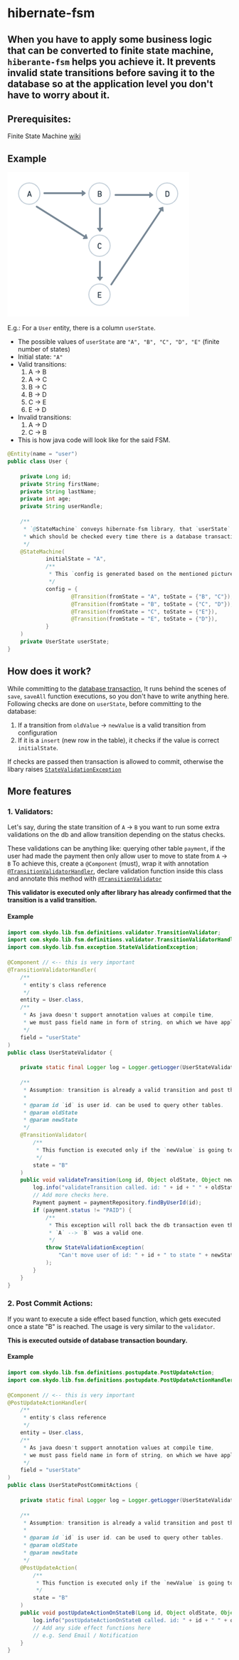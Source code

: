 # hibernate-fsm

When you have to apply some business logic that can be converted to finite state machine, `hiberante-fsm` helps you achieve it.
It prevents invalid state transitions before saving it to the database so at the application level you don't have to worry about it.
---

## Prerequisites:
Finite State Machine [wiki](https://en.wikipedia.org/wiki/Finite-state_machine)

## Example
![Finite State Machine](finite-state-machine@2x.png)

E.g.: For a `User` entity, there is a column `userState`.
- The possible values of `userState` are `"A", "B", "C", "D", "E"` (finite number of states)
- Initial state: `"A"`
- Valid transitions:
    1. A &rarr; B
    2. A &rarr; C
    3. B &rarr; C
    4. B &rarr; D
    5. C &rarr; E
    6. E &rarr; D
- Invalid transitions:
    1. A &rarr; D
    2. C &rarr; B
- This is how java code will look like for the said FSM.

```java
@Entity(name = "user")
public class User {

	private Long id;
	private String firstName;
	private String lastName;
	private int age;
	private String userHandle;

	/**
	 * `@StateMachine` conveys hibernate-fsm library, that `userState` is the column
	 * which should be checked every time there is a database transaction commit.
	 */
	@StateMachine(
			initialState = "A",
			/**
			 * This `config is generated based on the mentioned picture.
			 */
			config = {
					@Transition(fromState = "A", toState = {"B", "C"}),
					@Transition(fromState = "B", toState = {"C", "D"}),
					@Transition(fromState = "C", toState = {"E"}),
					@Transition(fromState = "E", toState = {"D"}),
			}
	)
	private UserState userState;
}
```


## How does it work?

While committing to the [database transaction](https://en.wikipedia.org/wiki/Database_transaction),
It runs behind the scenes of `save`, `saveAll` function executions, so you don't have to write anything here.
Following checks are done on `userState`, before committing to the database:

1. If a transition from `oldValue` &rarr; `newValue` is a valid transition from configuration
2. If it is a `insert` (new row in the table), it checks if the value is correct `initialState`.

If checks are passed then transaction is allowed to commit, otherwise the libary raises [`StateValidationException`](src/main/java/com/skydo/lib/fsm/exception/StateValidationException.java)

## More features

### 1. Validators:

Let's say, during the state transition of `A` &rarr; `B` you want to run some extra validations
on the db and allow transition depending on the status checks.

These validations can be anything like: querying other table `payment`, if the user had made the payment
then only allow user to move to state from `A` &rarr; `B`
To achieve this, create a `@Component` (must), wrap it with annotation
[`@TransitionValidatorHandler`](src/main/java/com/skydo/lib/fsm/definitions/validator/TransitionValidatorHandler.java), declare validation function inside this class and annotate this method with [`@TransitionValidator`](src/main/java/com/skydo/lib/fsm/definitions/validator/TransitionValidator.java)

**This validator is executed only after library has already confirmed that the transition is a valid transition.**

#### Example

```java
import com.skydo.lib.fsm.definitions.validator.TransitionValidator;
import com.skydo.lib.fsm.definitions.validator.TransitionValidatorHandler;
import com.skydo.lib.fsm.exception.StateValidationException;

@Component // <-- this is very important
@TransitionValidatorHandler(
    /**
     * entity's class reference
     */
    entity = User.class,
    /**
     * As java doesn't support annotation values at compile time,
     * we must pass field name in form of string, on which we have applied `@StateMachine` annotation.
     */
    field = "userState"
)
public class UserStateValidator {

	private static final Logger log = Logger.getLogger(UserStateValidator.class.getSimpleName());

	/**
	 * Assumption: transition is already a valid transition and post that this validator is executed.
	 *
	 * @param id `id` is user id. can be used to query other tables.
	 * @param oldState
	 * @param newState
	 */
	@TransitionValidator(
        /**
         * This function is executed only if the `newValue` is going to be `B`.
         */
        state = "B"
	)
	public void validateTransition(Long id, Object oldState, Object newState) {
		log.info("validateTransition called. id: " + id + " " + oldState + ", newState: " + newState);
		// Add more checks here.
		Payment payment = paymentRepository.findByUserId(id);
		if (payment.status != "PAID") {
			/**
			 * This exception will roll back the db transaction even though transition 
			 * `A` --> `B` was a valid one.
			 */
			throw StateValidationException(
                "Can't move user of id: " + id + " to state " + newState + " if payment status in unpaid."
			);
		}
	}
}
```


### 2. Post Commit Actions:

If you want to execute a side effect based function, which gets executed once a state "B" is reached.
The usage is very similar to the `validator`.

**This is executed outside of database transaction boundary.**

#### Example

```java
import com.skydo.lib.fsm.definitions.postupdate.PostUpdateAction;
import com.skydo.lib.fsm.definitions.postupdate.PostUpdateActionHandler;

@Component // <-- this is very important
@PostUpdateActionHandler(
    /**
     * entity's class reference
     */
    entity = User.class,
    /**
     * As java doesn't support annotation values at compile time,
     * we must pass field name in form of string, on which we have applied `@StateMachine` annotation.
     */
    field = "userState"
)
public class UserStatePostCommitActions {

	private static final Logger log = Logger.getLogger(UserStateValidator.class.getSimpleName());

	/**
	 * Assumption: transition is already a valid transition and post that this validator is executed.
	 *
	 * @param id `id` is user id. can be used to query other tables.
	 * @param oldState
	 * @param newState
	 */
	@PostUpdateAction(
        /**
         * This function is executed only if the `newValue` is going to be `B`.
         */
        state = "B"
	)
	public void postUpdateActionOnStateB(Long id, Object oldState, Object newState) {
		log.info("postUpdateActionOnStateB called. id: " + id + " " + oldState + ", newState: " + newState);
		// Add any side effect functions here
        // e.g. Send Email / Notification
	}
}
```

